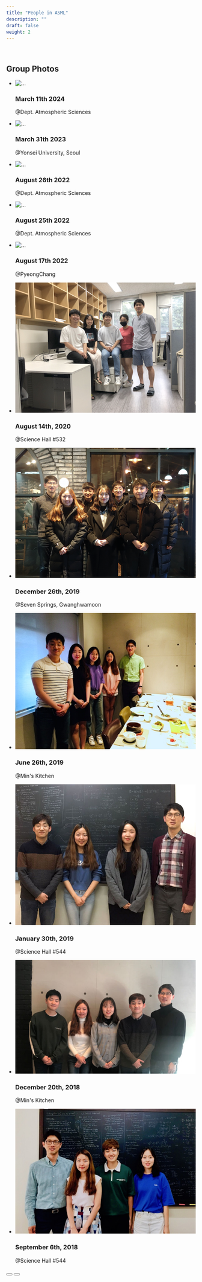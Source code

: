 ```yaml
---
title: "People in ASML"
description: ""
draft: false
weight: 2
---
```

<br>

## Group Photos
<div class="swiffy-slider slider-item-show2 slider-nav-caret slider-nav-page">
  <ul class="slider-container">
    <li>
      <div class="card border-0">
        <img src="/images/group_3.jpeg" class="card-img-top" loading="lazy" alt="...">
        <div class="card-body p-0 pt-2">
          <div class="d-flex">
            <h3 class="flex-grow-1 h5">March 11th 2024</h3>
            <p class="px-2">@Dept. Atmospheric Sciences</p>
          </div>
        </div>
      </div>
    </li>
    <li>
      <div class="card border-0">
        <img src="/images/IMG_3730.JPG" class="card-img-top" loading="lazy" alt="...">
        <div class="card-body p-0 pt-2">
          <div class="d-flex">
            <h3 class="flex-grow-1 h5">March 31th 2023</h3>
            <p class="px-2">@Yonsei University, Seoul</p>
          </div>
        </div>
      </div>
    </li>
    <li>
      <div class="card border-0">
        <img src="/images/group_tak_farewell.jpeg" class="card-img-top" loading="lazy" alt="...">
        <div class="card-body p-0 pt-2">
          <div class="d-flex">
            <h3 class="flex-grow-1 h5">August 26th 2022</h3>
            <p class="px-2">@Dept. Atmospheric Sciences</p>
          </div>
        </div>
      </div>
    </li>
    <li>
      <div class="card border-0">
        <img src="/images/group_2022_summer.jpeg" class="card-img-top" loading="lazy" alt="...">
        <div class="card-body p-0 pt-2">
          <div class="d-flex">
            <h3 class="flex-grow-1 h5">August 25th 2022</h3>
            <p class="px-2">@Dept. Atmospheric Sciences</p>
          </div>
        </div>
      </div>
    </li>
    <li>
      <div class="card border-0">
        <img src="/images/group_pyungchang.jpeg" class="card-img-top" loading="lazy" alt="...">
        <div class="card-body p-0 pt-2">
          <div class="d-flex">
            <h3 class="flex-grow-1 h5">August 17th 2022</h3>
            <p class="px-2">@PyeongChang</p>
          </div>
        </div>
      </div>
    </li>
    <!-- <li>
      <div class="card border-0">
        <img src="/images/group_20220408.jpeg" class="card-img-top" loading="lazy" alt="...">
        <div class="card-body p-0 pt-2">
          <div class="d-flex">
            <h3 class="flex-grow-1 h5">April 8th 2022</h3>
            <p class="px-2">@Yonsei Univ. </p>
          </div>
        </div>
      </div>
    </li> -->
    <li>
      <div class="card border-0">
        <img src="/images/Group_2020summer.jpeg" class="card-img-top" loading="lazy" alt="...">
        <div class="card-body p-0 pt-2">
          <div class="d-flex">
            <h3 class="flex-grow-1 h5">August 14th, 2020</h3>
            <p class="px-2">@Science Hall #532</p>
          </div>
        </div>
      </div>
    </li>
    <li>
      <div class="card border-0">
        <img src="/images/Group_photo_20191226.png" class="card-img-top" loading="lazy" alt="...">
        <div class="card-body p-0 pt-2">
          <div class="d-flex">
          <h3 class="flex-grow-1 h5">December 26th, 2019</h3>
          <p class="px-2">@Seven Springs, Gwanghwamoon</p>
          </div>
        </div>
      </div>
    </li>
    <li>
      <div class="card border-0">
        <img src="/images/group_med.jpeg" class="card-img-top" loading="lazy" alt="...">
        <div class="card-body p-0 pt-2">
          <div class="d-flex">
            <h3 class="flex-grow-1 h5">June 26th, 2019</h3>
            <p class="px-2">@Min's Kitchen</p>
          </div>
        </div>
      </div>
    </li>
    <li>
      <div class="card border-0">
        <img src="/images/Group_photo_20190130_fix.jpg" class="card-img-top" loading="lazy" alt="...">
        <div class="card-body p-0 pt-2">
          <div class="d-flex">
            <h3 class="flex-grow-1 h5">January 30th, 2019</h3>
            <p class="px-2">@Science Hall #544</p>
          </div>
        </div>
      </div>
    </li>
    <li>
      <div class="card border-0">
        <img src="/images/groupphoto_20181220_fix.jpg" class="card-img-top" loading="lazy" alt="...">
        <div class="card-body p-0 pt-2">
          <div class="d-flex">
            <h3 class="flex-grow-1 h5">December 20th, 2018</h3>
            <p class="px-2">@Min's Kitchen</p>
          </div>
        </div>
      </div>
    </li>
    <li>
      <div class="card border-0">
        <img src="/images/groupphoto.jpg" class="card-img-top" loading="lazy" alt="...">
        <div class="card-body p-0 pt-2">
          <div class="d-flex">
            <h3 class="flex-grow-1 h5">September 6th, 2018</h3>
            <p class="px-2">@Science Hall #544</p>
          </div>
        </div>
      </div>
    </li>
  </ul>

  <button type="button" class="slider-nav" aria-label="Go left"></button>
  <button type="button" class="slider-nav slider-nav-next" aria-label="Go left"></button>
</div>
